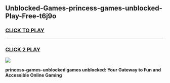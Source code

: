 
## Unblocked-Games-princess-games-unblocked-Play-Free-t6j9o
<h3>
<a href="https://premium76.site?title=princess-games-unblocked&ref=19M">CLICK TO PLAY</a></h3>
<hr>

<h3>
<a href="https://premium76.site?title=princess-games-unblocked&ref=19M">CLICK 2 PLAY</a>
  
</h3>

<a href="https://premium76.site?title=princess-games-unblocked&ref=19M"><img src="https://clearcache.store/games.png"></a>


**princess-games-unblocked games unblocked: Your Gateway to Fun and Accessible Online Gaming**
